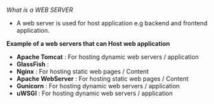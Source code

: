 *What is a WEB SERVER*

- A web server is used for host application e.g backend and frontend application.
  
**Example of a web servers that can Host web application**
- **Apache Tomcat** :  For hosting dynamic web servers / application 
- **GlassFish** : 
- **Nginx** : For hosting static web pages / Content
- **Apache WebServer** : For hosting static web pages / Content
- **Gunicorn** : For hosting dynamic web servers / application 
- **uWSGI** :  For hosting dynamic web servers / application 

